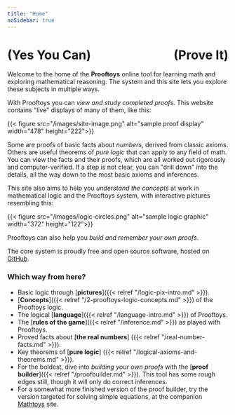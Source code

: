 ```yaml
---
title: "Home"
noSidebar: true
---
```


<h1><b><b style="float:right">(Prove It)</b><b>(Yes You Can)</b></b></h1>

Welcome to the home of the **Prooftoys** online tool for learning math
and exploring mathematical reasoning.  The system and this site lets
you explore these subjects in multiple ways.

With Prooftoys you can *view and study completed proofs*. This
website contains "live" displays of many of them, like this:

{{< figure src="/images/site-image.png" alt="sample proof display"
   width="478" height="222">}}

Some are proofs of basic facts about *numbers*, derived from classic
axioms.  Others are useful theorems of *pure logic* that can apply to
any field of math.  You can view the facts and their proofs, which are
all worked out rigorously and computer-verified.  If a step is not
clear, you can "drill down" into the details, all the way down to the
most basic axioms and inferences.

This site also aims to help you *understand the concepts* at work in
mathematical logic and the Prooftoys system, with interactive
pictures resembling this:

{{< figure src="/images/logic-circles.png" alt="sample logic graphic"
   width="372" height="122">}}

Prooftoys can also help you *build and remember your own proofs*.

The core system is proudly free and open source software, hosted on <a
href="http://github.com/crisperdue/prooftoys" target=_blank>
GitHub</a>.

### Which way from here?

- Basic logic through [**pictures**]({{< relref "/logic-pix-intro.md" >}}).
- [**Concepts**]({{< relref "/2-prooftoys-logic-concepts.md" >}})
  of the Prooftoys logic.
- The logical [**language**]({{< relref "/language-intro.md" >}})
  of Prooftoys.
- The [**rules of the game**]({{< relref "/inference.md" >}})
  as played with Prooftoys.
- Proved facts about [**the real numbers**]
  ({{< relref "/real-number-facts.md" >}}).
- Key theorems of [**pure logic**]
  ({{< relref "/logical-axioms-and-theorems.md" >}}).
- For the boldest, dive into *building your own proofs* with the
  [**proof builder**]({{< relref "/proofbuilder.md" >}}).  This tool
  has some rough edges still, though it will only do correct
  inferences.
- For a somewhat more finished version of the proof builder, try
  the version targeted for solving simple equations, at the
  companion [Mathtoys](http://mathtoys.org/) site.

